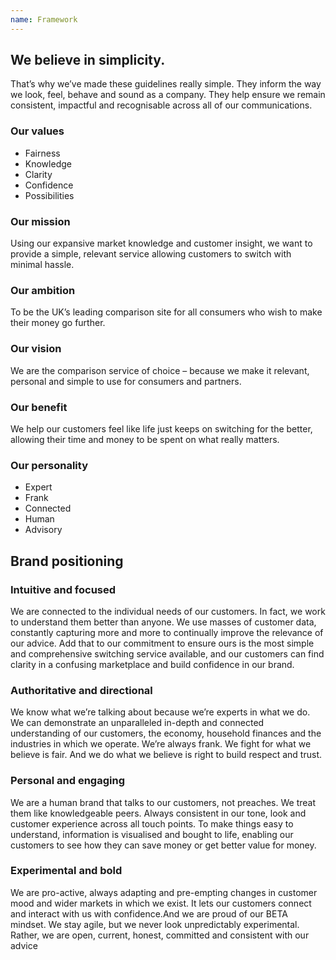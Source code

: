 ```yaml
---
name: Framework
---
```


## We believe in simplicity.

That’s why we’ve made these guidelines really simple. They inform the way we look, feel, behave and sound as a company. They help ensure we remain consistent, impactful and recognisable across all of our communications.

### Our values
- Fairness
- Knowledge
- Clarity
- Confidence
- Possibilities

### Our mission
Using our expansive market knowledge and customer insight, we want to provide a simple, relevant service allowing customers to switch with minimal hassle.

### Our ambition
To be the UK’s leading comparison site for all consumers who wish to make their money go further.

### Our vision
We are the comparison service of choice – because we make it relevant, personal and simple to use for consumers and partners.

### Our benefit
We help our customers feel like life just keeps on switching for the better, allowing their time and money to be spent on what really matters.

### Our personality
- Expert
- Frank
- Connected
- Human
- Advisory

## Brand positioning

### Intuitive and focused
We are connected to the individual needs of our customers. In fact, we work to understand them better than anyone. We use masses of customer data, constantly capturing more and more to continually improve the relevance of our advice. Add that to our commitment to ensure ours is the most simple and comprehensive switching service available, and our customers can find clarity in a confusing marketplace and build confidence in our brand.

### Authoritative and directional
We know what we’re talking about because we’re experts in what we do. We can demonstrate an unparalleled in-depth and connected understanding of our customers, the economy, household finances and the industries in which we operate. We’re always frank. We fight for what we believe is fair. And we do what we believe is right to build respect and trust.

### Personal and engaging
We are a human brand that talks to our customers, not preaches. We treat them like knowledgeable peers. Always consistent in our tone, look and customer experience across all touch points. To make things easy to understand, information is visualised and bought to life, enabling our customers to see how they can save money or get better value for money.

### Experimental and bold
We are pro-active, always adapting and pre-empting changes in customer mood and wider markets in which we exist. It lets our customers connect and interact with us with confidence.And we are proud of our BETA mindset. We stay agile, but we never look unpredictably experimental. Rather, we are open, current, honest, committed and consistent with our advice
